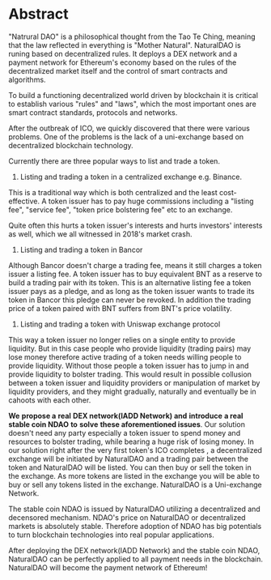# Abstract

"Natrural DAO" is a philosophical thought from the Tao Te Ching, meaning that the law reflected in everything is "Mother Natural". NaturalDAO is runing based on decentralized rules. It deploys a DEX network and a payment network for Ethereum's economy based on the rules of the decentralized market itself and the control of smart contracts and algorithms.

To build a functioning decentralized world driven by blockchain it is critical to establish various "rules" and "laws", which the most important ones are smart contract standards, protocols and networks.

After the outbreak of ICO, we quickly discovered that there were various problems. One of the problems is the lack of a uni-exchange based on decentralized blockchain technology.

Currently there are three popular ways to list and trade a token.

1. Listing and trading a token in a centralized exchange e.g. Binance.

This is a traditional way which is both centralized and the least cost-effective. A token issuer has to pay huge commissions including a "listing fee", "service fee", "token price bolstering fee" etc to an exchange.

Quite often this hurts a token issuer's interests and hurts investors' interests as well, which we all witnessed in 2018's market crash.

1. Listing and trading a token in Bancor

Although Bancor doesn't charge a trading fee, means it still charges a token issuer a listing fee. A token issuer has to buy equivalent BNT as a reserve to build a trading pair with its token. This is an alternative listing fee a token issuer pays as a pledge, and as long as the token issuer wants to trade its token in Bancor this pledge can never be revoked. In addition the trading price of a token paired with BNT suffers from BNT's price volatility.

1. Listing and trading a token with Uniswap exchange protocol

This way a token issuer no longer relies on a single entity to provide liquidity. But in this case people who provide liquidity \(trading pairs\) may lose money therefore active trading of a token needs willing people to provide liquidity. Without those people a token issuer has to jump in and provide liquidity to bolster trading. This would result in possible collusion between a token issuer and liquidity providers or manipulation of market by liquidity providers, and they might gradually, naturally and eventually be in cahoots with each other.

**We** **propose a** **real** **DEX network\(IADD Network\) and** **introduce** **a real** **stable coin NDAO** **to** **solve** **these aforementioned issues**. Our solution doesn't need any party especially a token issuer to spend money and resources to bolster trading, while bearing a huge risk of losing money. In our solution right after the very first token's ICO completes , a decentralized exchange will be initiated by NaturalDAO and a trading pair between the token and NaturalDAO will be listed. You can then buy or sell the token in the exchange. As more tokens are listed in the exchange you will be able to buy or sell any tokens listed in the exchange. NaturalDAO is a Uni-exchange Network.

The stable coin NDAO is issued by NaturalDAO utilizing a decentralized and decensored mechanism. NDAO's price on NaturalDAO or decentralized markets is absolutely stable. Therefore adoption of NDAO has big potentials to turn blockchain technologies into real popular applications.

After deploying the DEX network\(IADD Network\) and the stable coin NDAO, NaturalDAO can be perfectly applied to all payment needs in the blockchain. NaturalDAO will become the payment network of Ethereum!

